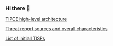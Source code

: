 ### Hi there 👋

<!--
**TIPCE/TIPCE** is a ✨ _special_ ✨ repository because its `README.md` (this file) appears on your GitHub profile.

Here are some ideas to get you started:

- 🔭 I’m currently working on ...
- 🌱 I’m currently learning ...
- 👯 I’m looking to collaborate on ...
- 🤔 I’m looking for help with ...
- 💬 Ask me about ...
- 📫 How to reach me: ...
- 😄 Pronouns: ...
- ⚡ Fun fact: ...
-->




[TIPCE high-level architecture](https://github.com/TIPCE/TIPCE/blob/main/architecture.md)

[Threat report sources and overall characteristics](https://github.com/TIPCE/TIPCE/blob/main/Threat%20Reports.md)

[List of initiall TISPs](https://github.com/TIPCE/TIPCE/blob/main/TISP.md)

